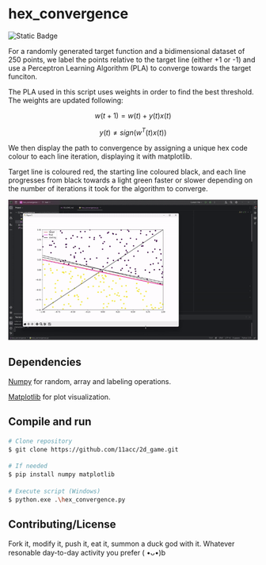 # hex_convergence

![Static Badge](https://img.shields.io/badge/version-1.0-blue)

For a randomly generated target function and a bidimensional dataset of 250 points, we label the points relative to the target line (either +1 or -1) and use a Perceptron Learning Algorithm (PLA) to converge towards the target funciton.

The PLA used in this script uses weights in order to find the best threshold. The weights are updated following:

$$ w(t+1) = w(t) + y(t)x(t) $$

$$ y(t) \ne sign(w^T(t)x(t)) $$

We then display the path to convergence by assigning a unique hex code colour to each line iteration, displaying it with matplotlib.

Target line is coloured red, the starting line coloured black, and each line progresses from black towards a light green faster or slower depending on the number of iterations it took for the algorithm to converge.

![Gif of script in action](./hex_gif.gif)

## Dependencies
[Numpy](https://numpy.org/) for random, array and labeling operations.

[Matplotlib](https://matplotlib.org/) for plot visualization.

## Compile and run

```bash
# Clone repository
$ git clone https://github.com/11acc/2d_game.git

# If needed
$ pip install numpy matplotlib

# Execute script (Windows)
$ python.exe .\hex_convergence.py
```

## Contributing/License

Fork it, modify it, push it, eat it, summon a duck god with it. Whatever resonable day-to-day activity you prefer ( •ᴗ•)b
